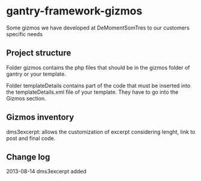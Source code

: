 gantry-framework-gizmos
=======================

Some gizmos we have developed at DeMomentSomTres to our customers specific needs

Project structure
-----------------
Folder gizmos contains the php files that should be in the gizmos folder of gantry or your template.

Folder templateDetails contains part of the code that must be inserted into the templateDetails.xml file of your template. They have to go into the Gizmos section.

Gizmos inventory
----------------
dms3excerpt: allows the customization of excerpt considering lenght, link to post and final code.

Change log
----------
2013-08-14 dms3excerpt added